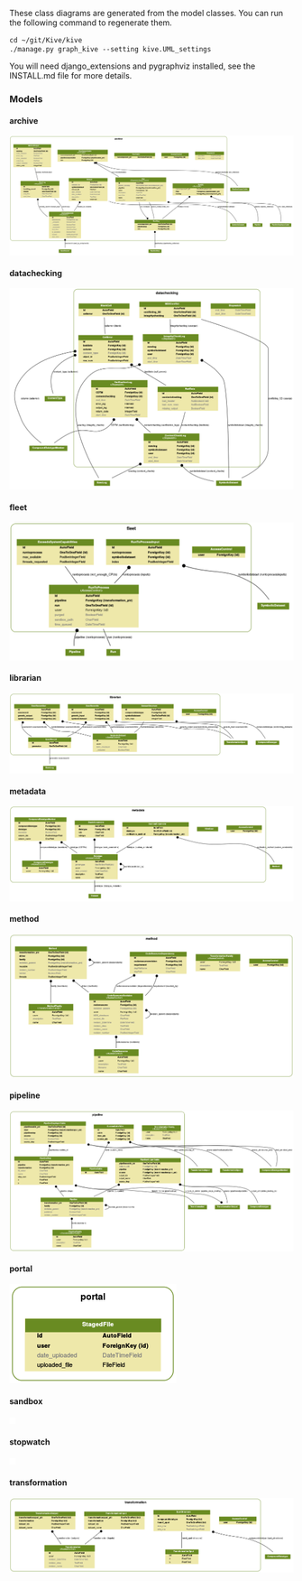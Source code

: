 These class diagrams are generated from the model classes. You can run the following command to regenerate them.

    cd ~/git/Kive/kive
    ./manage.py graph_kive --setting kive.UML_settings

You will need django_extensions and pygraphviz installed, see the INSTALL.md file for more details.

### Models ###
#### archive ####
![archive classes](archive.png)

#### datachecking ####
![datachecking classes](datachecking.png)

#### fleet ####
![fleet classes](fleet.png)

#### librarian ####
![librarian classes](librarian.png)

#### metadata ####
![metadata classes](metadata.png)

#### method ####
![method classes](method.png)

#### pipeline ####
![pipeline classes](pipeline.png)

#### portal ####
![portal classes](portal.png)

#### sandbox ####
![sandbox classes](sandbox.png)

#### stopwatch ####
![stopwatch classes](stopwatch.png)

#### transformation ####
![transformation classes](transformation.png)

